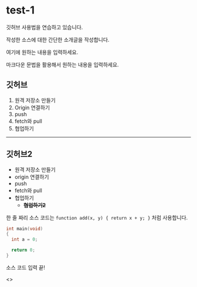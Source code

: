 # test-1

깃허브 사용법을 연습하고 있습니다.

작성한 소스에 대한 간단한 소개글을 작성합니다.

여기에 원하는 내용을 입력하세요.

마크다운 문법을 활용해서 원하는 내용을 입력하세요.

## 깃허브

1. 원격 저장소 만들기
2. Origin 연결하기
3. push
4. fetch와 pull
5. 협업하기
---

## 깃허브2
- 원격 저장소 만들기
- origin 연결하기
- push
- fetch와 pull
- 협업하기
  - ~~**협업하기2**~~

한 줄 짜리 소스 코드는 `function add(x, y) { return x + y; }` 처럼 사용합니다.

```c
int main(void)
{
  int a = 0;

  return 0;
}
```

소스 코드 입력 끝!

<>
